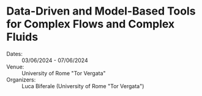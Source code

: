 # Data-Driven and Model-Based Tools for Complex Flows and Complex Fluids

<dl class="event-info">
  <dt>Dates:</dt>
  <dd>03/06/2024 - 07/06/2024</dd>
  
  <dt>Venue:</dt>
  <dd>University of Rome "Tor Vergata"</dd>
  
  <dt>Organizers:</dt>
  <dd>Luca Biferale (University of Rome "Tor Vergata")</dd>
</dl>



